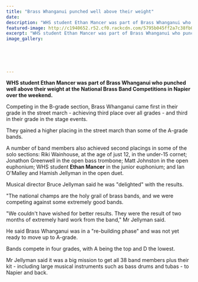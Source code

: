 ```yaml
---
title: "Brass Whanganui punched well above their weight"
date: 
description: "WHS student Ethan Mancer was part of Brass Whanganui who punched well above their weight at the National Brass Band Competitions in Napier over the weekend, Wanganui Chronicle article on 19/7/16..."
featured-image: http://c1940652.r52.cf0.rackcdn.com/5795b045ff2a7c38fb000afa/14122.jpg
excerpt: "WHS student Ethan Mancer was part of Brass Whanganui who punched well above their weight at the National Brass Band Competitions in Napier over the weekend."
image_gallery:
    
    
    
    
    
---
```


<p><strong>WHS student Ethan Mancer was part of Brass Whanganui who punched well above their weight at the National Brass Band Competitions in Napier over the weekend.</strong></p>
<p>Competing in the B-grade section, Brass Whanganui came first in their grade in the street march - achieving third place over all grades - and third in their grade in the stage events.</p>
<p>They gained a higher placing in the street march than some of the A-grade bands.</p>
<p>A number of band members also achieved second placings in some of the solo sections: Riki Wainhouse, at the age of just 12, in the under-15 cornet; Jonathon Greenwell in the open bass trombone; Matt Johnston in the open euphonium; WHS student <strong>Ethan Mancer</strong> in the junior euphonium; and Ian O'Malley and Hamish Jellyman in the open duet.</p>
<p>Musical director Bruce Jellyman said he was "delighted" with the results.</p>
<p>"The national champs are the holy grail of brass bands, and we were competing against some extremely good bands.</p>
<p>"We couldn't have wished for better results. They were the result of two months of extremely hard work from the band," Mr Jellyman said.</p>
<p>He said Brass Whanganui was in a "re-building phase" and was not yet ready to move up to A-grade.</p>
<p>Bands compete in four grades, with A being the top and D the lowest.</p>
<p>Mr Jellyman said it was a big mission to get all 38 band members plus their kit - including large musical instruments such as bass drums and tubas - to Napier and back.</p>

